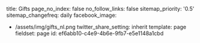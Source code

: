 title: Gifts
page_no_index: false
no_follow_links: false
sitemap_priority: '0.5'
sitemap_changefreq: daily
facebook_image:
  - /assets/img/gifts_nl.png
twitter_share_setting: inherit
template: page
fieldset: page
id: ef6abb10-c4e9-4b6e-9fb7-e5e1148a1cbd
